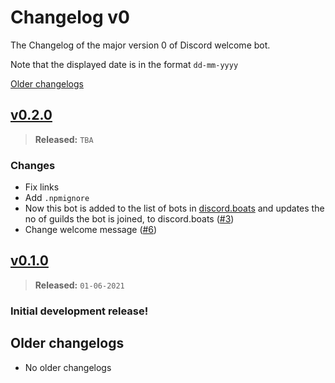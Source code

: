# Changelog v0

The Changelog of the major version 0 of Discord welcome bot.

Note that the displayed date is in the format `dd-mm-yyyy`

[Older changelogs](#older-changelogs)

## [v0.2.0]
> **Released:** `TBA`

### Changes
- Fix links
- Add `.npmignore`
- Now this bot is added to the list of bots in [discord.boats] and updates the no of guilds the bot is joined, to discord.boats ([#3])
- Change welcome message ([#6])

## [v0.1.0]
> **Released:** `01-06-2021`

### Initial development release!

<!-- Links -->
[discord.boats]: https://discord.boats/
[#3]: https://github.com/Welcome-Bot/welcome-bot/pull/3
[#6]: https://github.com/Welcome-Bot/welcome-bot/pull/6
[v0.2.0]: https://github.com/Welcome-Bot/welcome-bot/releases/tag/v0.2.0
[v0.1.0]: https://github.com/Welcome-Bot/welcome-bot/releases/tag/v0.1.0

## Older changelogs
- No older changelogs

